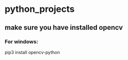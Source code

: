 # python_projects
## make sure you have installed opencv
### For windows: 
pip3 install opencv-python
